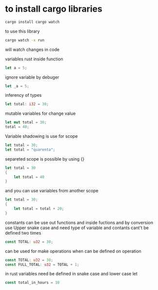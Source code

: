 # to install cargo libraries

```sh
cargo install cargo watch
```

to use this library

```sh
cargo watch -x run
```

will watch changes in code



variables rust inside function 

```rs
let a = 5;
```

ignore variable by debuger

```rs
let _a = 5;
```

inferency of types

```rs
let total: i32 = 30;
```

mutable variables for change value

```rs
let mut total = 30;
total = 40;
```
Variable shadowing is use for scope 

```rs
let total = 30;
let total = "quarenta";
```

separeted scope is possible by using {} 

```rs
let total = 30
{
    let total = 40
}
```
and you can use variables from another scope 

```rs
let total = 30;
{
    let total = total + 20;
}
```

constants can be use out functions and inside fuctions and by conversion use Upper snake case and need type of variable and contants cant't be defined two times
```rs
const TOTAL: u32 = 30;
```
can be used for make operations when can be defined on operation

```rs
const TOTAL: u32 = 30;
const FULL_TOTAL: u32 = TOTAL + 1;
```

in rust variables need be defined in snake case and lower case let

```rs
const total_in_hours = 10
```